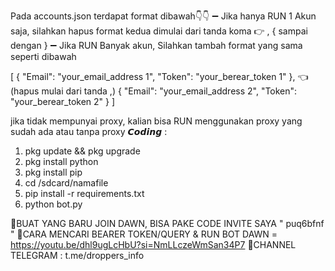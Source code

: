 Pada accounts.json terdapat format dibawah👇👇
➖ Jika hanya RUN 1 Akun saja, silahkan hapus format kedua dimulai dari tanda koma 👉 , { sampai dengan }
➖ Jika RUN Banyak akun, Silahkan tambah format yang sama seperti dibawah

[
    {
        "Email": "your_email_address 1",
        "Token": "your_berear_token 1"
    },   👈(hapus mulai dari tanda ,) 
    {
        "Email": "your_email_address 2",
        "Token": "your_berear_token 2"
    }
]

jika tidak mempunyai proxy, kalian bisa RUN menggunakan proxy yang sudah ada atau tanpa proxy
𝘾𝙤𝙙𝙞𝙣𝙜 :
1. pkg update && pkg upgrade
2. pkg install python
3. pkg install pip
3. cd /sdcard/namafile
4. pip install -r requirements.txt
5. python bot.py

🌟BUAT YANG BARU JOIN DAWN, BISA PAKE CODE INVITE SAYA " puq6bfnf "
🌟CARA MENCARI BEARER TOKEN/QUERY & RUN BOT DAWN = https://youtu.be/dhl9ugLcHbU?si=NmLLczeWmSan34P7
🌟CHANNEL TELEGRAM : t.me/droppers_info